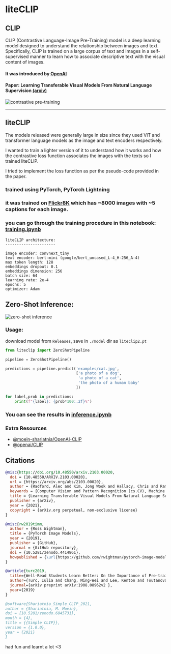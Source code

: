 # liteCLIP

## CLIP

CLIP (Contrastive Language-Image Pre-Training) model is a deep learning model designed to understand the relationship between images and text. Specifically, CLIP is trained on a large corpus of text and images in a self-supervised manner to learn how to associate descriptive text with the visual content of images.

#### It was introduced by [OpenAI](https://openai.com/research/clip)

#### Paper: Learning Transferable Visual Models From Natural Language Supervision [(arxiv)](https://arxiv.org/abs/2103.00020)

![contrastive pre-training](https://openaicom.imgix.net/fbc4f633-9ad4-4dc2-bd94-0b6f1feee22f/overview-a.svg?fm=auto&auto=compress,format&fit=min&w=3840&h=2733)

---

## liteCLIP

The models released were generally large in size since they used ViT and transformer language models as the image and text encoders respectively.

I wanted to train a lighter version of it to understand how it works and how the contrastive loss function associates the images with the texts so I trained liteCLIP.

I tried to implement the loss function as per the pseudo-code provided in the paper.

### trained using PyTorch, PyTorch Lightning

### it was trained on [Flickr8K](https://www.kaggle.com/datasets/adityajn105/flickr8k) which has ~8000 images with ~5 captions for each image.

### you can go through the training procedure in this notebook: [training.ipynb](./training.ipynb)

```
liteCLIP architecture:
----------------------

image encoder: convnext_tiny
text encoder: bert-mini (google/bert_uncased_L-4_H-256_A-4)
max token length: 128
embeddings dropout: 0.1
embeddings dimension: 256
batch size: 64
learning rate: 2e-4
epochs: 5
optimizer: Adam
```


## Zero-Shot Inference:

![zero-shot inference](https://openaicom.imgix.net/d9d46e4b-6d6a-4f9e-9345-5c6538b1b8c3/overview-b.svg?fm=auto&auto=compress,format&fit=min&w=3840&h=2946)

### Usage:

download model from `Releases`, save in `./model` dir as `liteclip2.pt`

```python
from liteclip import ZeroShotPipeline

pipeline = ZeroShotPipeline()

predictions = pipeline.predict('examples/cat.jpg',
                               ['a photo of a dog',
                                'a photo of a cat',
                                'the photo of a human baby'
                               ])

for label,prob in predictions:
    print(f"{label}: {prob*100:.2f}%")
```

### You can see the results in [inference.ipynb](./inference.ipynb)


### Extra Resources

- [@moein-shariatnia/OpenAI-CLIP](https://github.com/moein-shariatnia/OpenAI-CLIP)
- [@openai/CLIP](https://github.com/openai/CLIP/tree/main/clip)

## Citations

```bibtex
@misc{https://doi.org/10.48550/arxiv.2103.00020,
  doi = {10.48550/ARXIV.2103.00020},
  url = {https://arxiv.org/abs/2103.00020},
  author = {Radford, Alec and Kim, Jong Wook and Hallacy, Chris and Ramesh, Aditya and Goh, Gabriel and Agarwal, Sandhini and Sastry, Girish and Askell, Amanda and Mishkin, Pamela and Clark, Jack and Krueger, Gretchen and Sutskever, Ilya},
  keywords = {Computer Vision and Pattern Recognition (cs.CV), Machine Learning (cs.LG), FOS: Computer and information sciences, FOS: Computer and information sciences},
  title = {Learning Transferable Visual Models From Natural Language Supervision},
  publisher = {arXiv},
  year = {2021},
  copyright = {arXiv.org perpetual, non-exclusive license}
}
```

```bibtex
@misc{rw2019timm,
  author = {Ross Wightman},
  title = {PyTorch Image Models},
  year = {2019},
  publisher = {GitHub},
  journal = {GitHub repository},
  doi = {10.5281/zenodo.4414861},
  howpublished = {\url{https://github.com/rwightman/pytorch-image-models}}
}
```

```bibtex
@article{turc2019,
  title={Well-Read Students Learn Better: On the Importance of Pre-training Compact Models},
  author={Turc, Iulia and Chang, Ming-Wei and Lee, Kenton and Toutanova, Kristina},
  journal={arXiv preprint arXiv:1908.08962v2 },
  year={2019}
}
```

```bibtex
@software{Shariatnia_Simple_CLIP_2021,
author = {Shariatnia, M. Moein},
doi = {10.5281/zenodo.6845731},
month = {4},
title = {{Simple CLIP}},
version = {1.0.0},
year = {2021}
}
```


had fun and learnt a lot <3